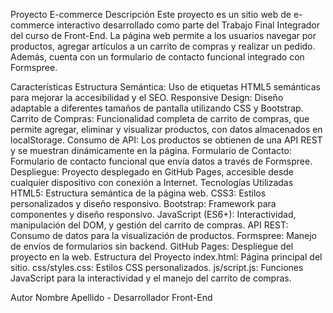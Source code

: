 Proyecto E-commerce
Descripción
Este proyecto es un sitio web de e-commerce interactivo desarrollado como parte del Trabajo Final Integrador del curso de Front-End. La página web permite a los usuarios navegar por productos, agregar artículos a un carrito de compras y realizar un pedido. Además, cuenta con un formulario de contacto funcional integrado con Formspree.

Características
Estructura Semántica: Uso de etiquetas HTML5 semánticas para mejorar la accesibilidad y el SEO.
Responsive Design: Diseño adaptable a diferentes tamaños de pantalla utilizando CSS y Bootstrap.
Carrito de Compras: Funcionalidad completa de carrito de compras, que permite agregar, eliminar y visualizar productos, con datos almacenados en localStorage.
Consumo de API: Los productos se obtienen de una API REST y se muestran dinámicamente en la página.
Formulario de Contacto: Formulario de contacto funcional que envía datos a través de Formspree.
Despliegue: Proyecto desplegado en GitHub Pages, accesible desde cualquier dispositivo con conexión a Internet.
Tecnologías Utilizadas
HTML5: Estructura semántica de la página web.
CSS3: Estilos personalizados y diseño responsivo.
Bootstrap: Framework para componentes y diseño responsivo.
JavaScript (ES6+): Interactividad, manipulación del DOM, y gestión del carrito de compras.
API REST: Consumo de datos para la visualización de productos.
Formspree: Manejo de envíos de formularios sin backend.
GitHub Pages: Despliegue del proyecto en la web.
Estructura del Proyecto
index.html: Página principal del sitio.
css/styles.css: Estilos CSS personalizados.
js/script.js: Funciones JavaScript para la interactividad y el manejo del carrito de compras.

Autor
Nombre Apellido - Desarrollador Front-End

